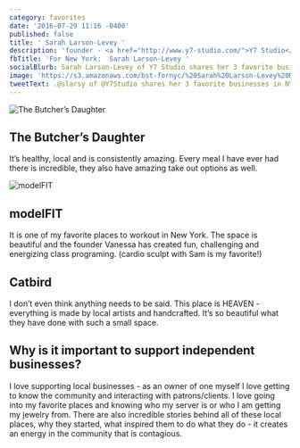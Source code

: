 ```yaml
---
category: favorites
date: '2016-07-29 11:16 -0400'
published: false
title: ' Sarah Larson-Levey '
description: 'founder - <a href="http://www.y7-studio.com/">Y7 Studio</a>'
fbTitle: 'For New York:  Sarah Larson-Levey '
socialBlurb: Sarah Larson-Levey of Y7 Studio shares her 3 favorite businesses in New York.
image: 'https://s3.amazonaws.com/bst-fornyc/%20Sarah%20Larson-Levey%20Main.jpg'
tweetText: .@slarsy of @Y7Studio shares her 3 favorite businesses in NYC.
---
```

![The Butcher’s Daughter](https://s3.amazonaws.com/bst-fornyc/%20Sarah%20Larson-Levey%20Butchers%20Daughter.jpg)
## The Butcher’s Daughter
It’s healthy, local and is consistently amazing. Every meal I have ever had there is incredible, they also have amazing take out options as well. 

![modelFIT](https://s3.amazonaws.com/bst-fornyc/%20Sarah%20Larson-Levey%20Model%20Fit.jpg)
## modelFIT
It is one of my favorite places to workout in New York. The space is beautiful and the founder Vanessa has created fun, challenging and energizing class programing. (cardio sculpt with Sam is my favorite!)

## Catbird
I don’t even think anything needs to be said. This place is HEAVEN - everything is made by local artists and handcrafted. It’s so beautiful what they have done with such a small space. 

## Why is it important to support independent businesses?
I love supporting local businesses - as an owner of one myself I love getting to know the community and interacting with patrons/clients. I love going into my favorite places and knowing who my server is or who I am getting my jewelry from. There are also incredible stories behind all of these local places, why they started, what inspired them to do what they do - it creates an energy in the community that is contagious.

